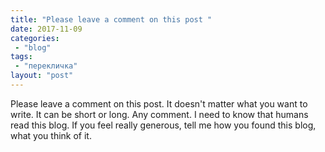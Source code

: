 ```yaml
---
title: "Please leave a comment on this post "
date: 2017-11-09
categories: 
 - "blog"
tags: 
 - "перекличка"
layout: "post"
---
```


Please leave a comment on this post. It doesn't matter what you want to write. It can be short or long. Any comment. I need to know that humans read this blog. If you feel really generous, tell me how you found this blog, what you think of it.

